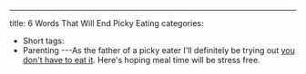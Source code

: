 ---
title: 6 Words That Will End Picky Eating
categories:
- Short
tags:
- Parenting
---As the father of a picky eater I'll definitely be trying out 
[you don't have to eat it](http://www.huffingtonpost.com/the-mid/6-words-that-will-end-picky-eating_b_7139710.html). Here's hoping meal time will be stress free.
